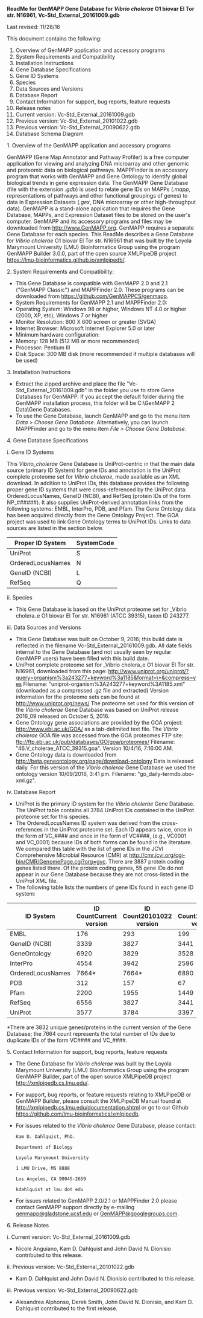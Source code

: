 **ReadMe for GenMAPP Gene Database for  *Vibrio cholerae*  O1 biovar El Tor str. N16961, Vc-Std\_External\_20161009.gdb**

Last revised:  11/28/16

This document contains the following:

1. Overview of GenMAPP application and accessory programs
2. System Requirements and Compatibility
3. Installation Instructions
4. Gene Database Specifications
  1. Gene ID Systems
  2. Species
  3. Data Sources and Versions
  4. Database Report
5. Contact Information for support, bug reports, feature requests
6. Release notes
  1. Current version: Vc-Std\_External\_20161009.gdb
  2. Previous version: Vc-Std\_External\_20101022.gdb
  3. Previous version: Vc-Std\_External\_20090622.gdb
7. Database Schema Diagram

1\. Overview of the GenMAPP application and accessory programs

GenMAPP (Gene Map Annotator and Pathway Profiler) is a free computer application for viewing and analyzing DNA microarray and other genomic and proteomic data on biological pathways.  MAPPFinder is an accessory program that works with GenMAPP and Gene Ontology to identify global biological trends in gene expression data.  The GenMAPP Gene Database (file with the extension _.gdb_) is used to relate gene IDs on MAPPs (_.mapp_, representations of pathways and other functional groupings of genes) to data in Expression Datasets (_.gex_, DNA microarray or other high-throughput data).  GenMAPP is a stand-alone application that requires the Gene Database, MAPPs, and Expression Dataset files to be stored on the user's computer.  GenMAPP and its accessory programs and files may be downloaded from <http://www.GenMAPP.org>.  GenMAPP requires a separate Gene Database for each species.  This ReadMe describes a Gene Database for _Vibrio cholerae_ O1 biovar El Tor str. N16961 that was built by the Loyola Marymount University (LMU) Bioinformatics Group using the program GenMAPP Builder 3.0.0, part of the open source XMLPipeDB project <https://lmu-bioinformatics.github.io/xmlpipedb/>.

2\. System Requirements and Compatibility:
- This Gene Database is compatible with GenMAPP 2.0 and 2.1 ("GenMAPP Classic") and MAPPFinder 2.0.  These programs can be downloaded from <https://github.com/GenMAPPCS/genmapp>.
- System Requirements for GenMAPP 2.1 and MAPPFinder 2.0:
- Operating System: Windows 98 or higher, Windows NT 4.0 or higher (2000, XP, etc), Windows 7 or higher
- Monitor Resolution: 800 X 600 screen or greater (SVGA)
- Internet Browser: Microsoft Internet Explorer 5.0 or later
- Minimum hardware configuration:
- Memory: 128 MB (512 MB or more recommended)
- Processor: Pentium III
- Disk Space: 300 MB disk (more recommended if multiple databases will be used)

3\. Installation Instructions
- Extract the zipped archive and place the file "Vc-Std\_External\_20161009.gdb" in the folder you use to store Gene Databases for GenMAPP.  If you accept the default folder during the GenMAPP installation process, this folder will be C:\GenMAPP 2 Data\Gene Databases.
- To use the Gene Database, launch GenMAPP and go to the menu item _Data > Choose Gene Database_.  Alternatively, you can launch MAPPFinder and go to the menu item _File > Choose Gene Database_.

4\. Gene Database Specifications
 
i. Gene ID Systems

This _Vibrio_cholerae_ Gene Database is UniProt-centric in that the main data source (primary ID System) for gene IDs and annotation is the UniProt complete proteome set for _Vibrio cholerae_, made available as an XML download. In addition to UniProt IDs, this database provides the following proper gene ID systems that were cross-referenced by the UniProt data: OrderedLocusNames, GeneID (NCBI), and RefSeq (protein IDs of the form NP\_######). It also supplies UniProt-derived annotation links from the following systems: EMBL, InterPro, PDB, and Pfam.  The Gene Ontology data has been acquired directly from the Gene Ontology Project. The GOA project was used to link Gene Ontology terms to UniProt IDs. Links to data sources are listed in the section below.

| Proper ID System | SystemCode |
| --- | --- |
| UniProt | S |
| OrderedLocusNames | N |
| GeneID (NCBI) | L |
| RefSeq | Q |

ii. Species
 
- This Gene Database is based on the UniProt proteome set for _Vibrio cholera_e O1 biovar El Tor str. N16961 (ATCC 39315), taxon ID 243277.

iii. Data Sources and Versions
 
- This Gene Database was built on October 9, 2016; this build date is reflected in the filename Vc-Std\_External\_20161009.gdb. All date fields internal to the Gene Database (and not usually seen by regular GenMAPP users) have been filled with this build date.
- UniProt complete proteome set for _Vibrio cholera_e O1 biovar El Tor str. N16961, downloaded from this page: <http://www.uniprot.org/uniprot/?query=organism%3a243277+keyword%3a1185&format=\*&compress=yes>
Filename: "uniprot-organism%3A243277+keyword%3A1185.xml" (downloaded as a compressed .gz file and extracted)
Version information for the proteome sets can be found at  <http://www.uniprot.org/news/>
The proteome set used for this version of the _Vibrio cholerae_ Gene Database was based on UniProt release 2016\_09 released on October 5, 2016.
- Gene Ontology gene associations are provided by the GOA project: <http://www.ebi.ac.uk/GOA/> as a tab-delimited text file.  The _Vibrio cholerae_ GOA file was accessed from the GOA proteomes FTP site: <ftp://ftp.ebi.ac.uk/pub/databases/GO/goa/proteomes/>
Filename: "46.V\_cholerae\_ATCC\_39315.goa".  Version 10/4/16, 7:16:00 AM.
- Gene Ontology data is downloaded from <http://beta.geneontology.org/page/download-ontology>
Data is released daily.  For this version of the _Vibrio cholerae_ Gene Database we used the ontology version 10/09/2016, 3:41 pm.
Filename: "go\_daily-termdb.obo-xml.gz".

iv. Database Report
 
- UniProt is the primary ID system for the _Vibrio cholerae_ Gene Database. The UniProt table contains all 3784 UniProt IDs contained in the UniProt proteome set for this species.
- The OrderedLocusNames ID system was derived from the cross-references in the UniProt proteome set.  Each ID appears twice, once in the form of VC\_#### and once in the form of VC####, (e.g., VC0001 and VC\_0001) because IDs of both forms can be found in the literature. We compared this table with the list of gene IDs in the JCVI Comprehensive Microbial Resource (CMR) at
<http://cmr.jcvi.org/cgi-bin/CMR/GenomePage.cgi?org=gvc>.  There are 3887 protein coding genes listed there.  Of the protein coding genes, 55 gene IDs do not appear in our Gene Database because they are not cross-listed in the UniProt XML file.
- The following table lists the numbers of gene IDs found in each gene ID system:

| ID System | ID CountCurrent version | ID Count20101022 version | ID Count20090622 version |
| --- | --- | --- | --- |
| EMBL | 176 | 293 | 199 |
| GeneID (NCBI) | 3339 | 3827 | 3441 |
| GeneOntology | 6920 | 3829 | 3528 |
| InterPro | 4554 | 3942 | 2596 |
| OrderedLocusNames | 7664\* | 7664\* | 6890 |
| PDB | 312 | 157 | 67 |
| Pfam | 2200 | 1955 | 1449 |
| RefSeq | 6556 | 3827 | 3441 |
| UniProt | 3577 | 3784 | 3397 |

\*There are 3832 unique genes/proteins in the current version of the Gene Database; the 7664 count represents the total number of IDs due to duplicate IDs of the form VC#### and VC\_####.

5\. Contact Information for support, bug reports, feature requests

- The Gene Database for _Vibrio cholerae_ was built by the Loyola Marymount University (LMU) Bioinformatics Group using the program GenMAPP Builder, part of the open source XMLPipeDB project <http://xmlpipedb.cs.lmu.edu/>.
- For support, bug reports, or feature requests relating to XMLPipeDB or GenMAPP Builder, please consult the XMLPipeDB Manual found at <http://xmlpipedb.cs.lmu.edu/documentation.shtml> or go to our Github <https://github.com/lmu-bioinformatics/xmlpipedb>.
- For issues related to the _Vibrio cholerae_ Gene Database, please contact:


      Kam D. Dahlquist, PhD.
    
      Department of Biology
    
      Loyola Marymount University
    
      1 LMU Drive, MS 8888
    
      Los Angeles, CA 90045-2659
    
      kdahlquist at lmu dot edu

- For issues related to GenMAPP 2.0/2.1 or MAPPFinder 2.0 please contact GenMAPP support directly by e-mailing genmapp@gladstone.ucsf.edu or GenMAPP@googlegroups.com.

6\. Release Notes

i. Current version:  Vc-Std\_External\_20161009.gdb
- Nicole Anguiano, Kam D. Dahlquist and John David N. Dionisio contributed to this release.

ii. Previous version:  Vc-Std\_External\_20101022.gdb
- Kam D. Dahlquist and John David N. Dionisio contributed to this release.

iii. Previous version:  Vc-Std\_External\_20090622.gdb
- Alexandrea Alphonso, Derek Smith, John David N. Dionisio, and Kam D. Dahlquist contributed to the first release.

